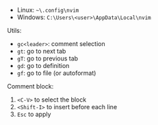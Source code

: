 - Linux: `~\.config\nvim`
- Windows: `C:\Users\<user>\AppData\Local\nvim`

Utils:
- `gc<leader>`: comment selection 
- `gt`: go to next tab 
- `gT`: go to previous tab
- `gd`: go to definition
- `gf`: go to file (or autoformat)

Comment block:
1. `<C-V>` to select the block
2. `<Shift-I>` to insert before each line
3. `Esc` to apply
